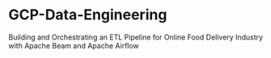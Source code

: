 # GCP-Data-Engineering
Building and Orchestrating an ETL Pipeline for Online Food Delivery Industry with Apache Beam and Apache Airflow
